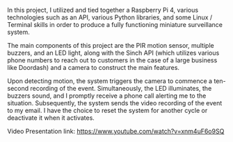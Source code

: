 In this project, I utilized and tied together a Raspberry Pi 4, various technologies such as an API, various Python libraries, and 
some Linux / Terminal skills in order to produce a fully functioning miniature surveillance system.

The main components of this project are the PIR motion sensor, multiple buzzers, and an LED light, 
along with the Sinch API (which utilizes various phone numbers to reach out to customers in the case of a 
large business like Doordash) and a camera to construct the main features.

Upon detecting motion, the system triggers the camera to commence a ten-second recording of the event.
Simultaneously, the LED illuminates, the buzzers sound, and I promptly receive a phone call alerting me to the
situation. Subsequently, the system sends the video recording of the event to my email. I have the choice to reset
the system for another cycle or deactivate it when it activates.

Video Presentation link: https://www.youtube.com/watch?v=xnm4uF6o9SQ
